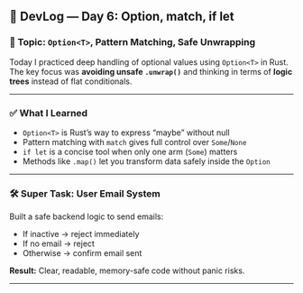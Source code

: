 ## 📘 DevLog — Day 6: Option, match, if let

### 📌 Topic: `Option<T>`, Pattern Matching, Safe Unwrapping

Today I practiced deep handling of optional values using `Option<T>` in Rust.  
The key focus was **avoiding unsafe `.unwrap()`** and thinking in terms of **logic trees** instead of flat conditionals.

---

### ✅ What I Learned

- `Option<T>` is Rust’s way to express “maybe” without null
- Pattern matching with `match` gives full control over `Some`/`None`
- `if let` is a concise tool when only one arm (`Some`) matters
- Methods like `.map()` let you transform data safely inside the `Option`

---

### 🛠 Super Task: User Email System

Built a safe backend logic to send emails:

- If inactive → reject immediately
- If no email → reject
- Otherwise → confirm email sent

**Result:** Clear, readable, memory-safe code without panic risks.

---
